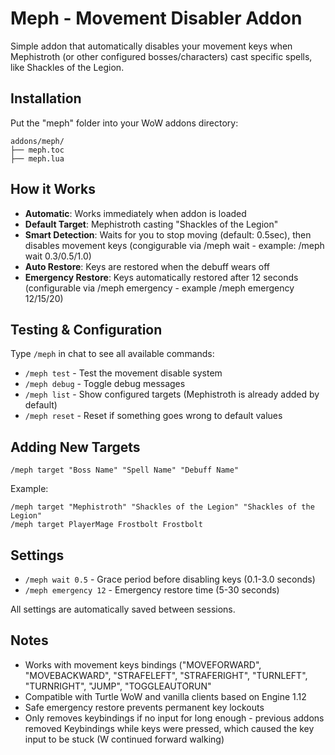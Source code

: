 # Meph - Movement Disabler Addon

Simple addon that automatically disables your movement keys when Mephistroth (or other configured bosses/characters) cast specific spells, like Shackles of the Legion.

## Installation

Put the "meph" folder into your WoW addons directory:

```
addons/meph/
├── meph.toc
├── meph.lua
```

## How it Works

- **Automatic**: Works immediately when addon is loaded
- **Default Target**: Mephistroth casting "Shackles of the Legion"
- **Smart Detection**: Waits for you to stop moving (default: 0.5sec), then disables movement keys (congigurable via /meph wait <insert number of seconds> - example: /meph wait 0.3/0.5/1.0)
- **Auto Restore**: Keys are restored when the debuff wears off
- **Emergency Restore**: Keys automatically restored after 12 seconds (configurable via /meph emergency <insert number of seconds> - example /meph emergency 12/15/20)

## Testing & Configuration

Type `/meph` in chat to see all available commands:

- `/meph test` - Test the movement disable system
- `/meph debug` - Toggle debug messages
- `/meph list` - Show configured targets (Mephistroth is already added by default)
- `/meph reset` - Reset if something goes wrong to default values

## Adding New Targets

```
/meph target "Boss Name" "Spell Name" "Debuff Name"
```

Example:
```
/meph target "Mephistroth" "Shackles of the Legion" "Shackles of the Legion"
/meph target PlayerMage Frostbolt Frostbolt
```

## Settings

- `/meph wait 0.5` - Grace period before disabling keys (0.1-3.0 seconds)
- `/meph emergency 12` - Emergency restore time (5-30 seconds)

All settings are automatically saved between sessions.

## Notes

- Works with movement keys bindings ("MOVEFORWARD", "MOVEBACKWARD", "STRAFELEFT", "STRAFERIGHT", "TURNLEFT", "TURNRIGHT", "JUMP", "TOGGLEAUTORUN"
- Compatible with Turtle WoW and vanilla clients based on Engine 1.12
- Safe emergency restore prevents permanent key lockouts
- Only removes keybindings if no input for long enough - previous addons removed Keybindings while keys were pressed, which caused the key input to be stuck (W continued forward walking)
